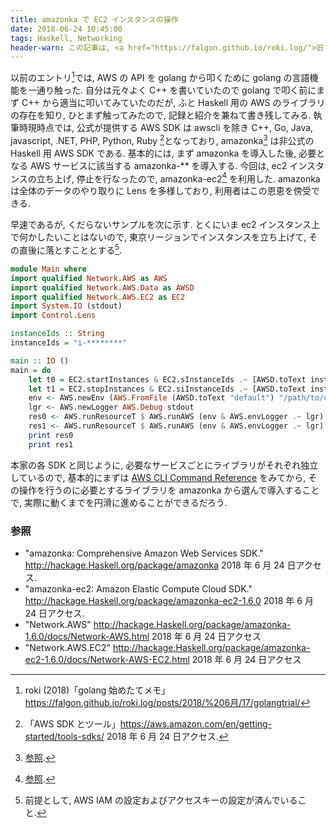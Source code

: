 ```yaml
---
title: amazonka で EC2 インスタンスの操作
date: 2018-06-24 10:45:00
tags: Haskell, Networking
header-warn: この記事は, <a href="https://falgon.github.io/roki.log/">旧ブログ</a>から移植された記事です. よって, その内容として, <a href="https://falgon.github.io/roki.log/">旧ブログ</a>に依存した文脈が含まれている可能性があります. 予めご了承下さい.
---
```


以前のエントリ[^1]では, AWS の API を golang から叩くために golang の言語機能を一通り触った.
自分は元々よく C++ を書いていたので golang で叩く前にまず C++ から適当に叩いてみていたのだが,
ふと Haskell 用の AWS のライブラリの存在を知り, ひとまず触ってみたので, 記録と紹介を兼ねて書き残してみる.
執筆時現時点では, 公式が提供する AWS SDK は awscli を除き
C++, Go, Java, javascript, .NET, PHP, Python, Ruby [^2]となっており, 
amazonka[^3] は非公式の Haskell 用 AWS SDK である.
基本的には, まず amazonka を導入した後, 必要となる AWS サービスに該当する amazonka-\*\* を導入する. 今回は, ec2 インスタンスの立ち上げ, 停止を行なったので, amazonka-ec2[^4] を利用した.
amazonka は全体のデータのやり取りに Lens を多様しており, 利用者はこの恩恵を傍受できる.

早速であるが, くだらないサンプルを次に示す.
とくにいま ec2 インスタンス上で何かしたいことはないので, 
東京リージョンでインスタンスを立ち上げて, その直後に落とすこととする[^5]. 

```Haskell
module Main where
import qualified Network.AWS as AWS
import qualified Network.AWS.Data as AWSD
import qualified Network.AWS.EC2 as EC2
import System.IO (stdout)
import Control.Lens

instanceIds :: String
instanceIds = "i-********"

main :: IO ()
main = do
    let t0 = EC2.startInstances & EC2.sInstanceIds .~ [AWSD.toText instanceIds]
    let t1 = EC2.stopInstances & EC2.siInstanceIds .~ [AWSD.toText instanceIds]
    env <- AWS.newEnv (AWS.FromFile (AWSD.toText "default") "/path/to/credentials")
    lgr <- AWS.newLogger AWS.Debug stdout
    res0 <- AWS.runResourceT $ AWS.runAWS (env & AWS.envLogger .~ lgr) $ AWS.within AWS.Tokyo $ AWS.send t0
    res1 <- AWS.runResourceT $ AWS.runAWS (env & AWS.envLogger .~ lgr) $ AWS.within AWS.Tokyo $ AWS.send t1
    print res0
    print res1
```

本家の各 SDK と同じように, 必要なサービスごとにライブラリがそれぞれ独立しているので,
基本的にまずは [AWS CLI Command Reference](https://docs.aws.amazon.com/ja_jp/cli/latest/index.html) をみてから, その操作を行うのに必要とするライブラリを amazonka から選んで導入することで, 実際に動くまでを円滑に進めることができるだろう.

### 参照
* <a id="ref1">"amazonka: Comprehensive Amazon Web Services SDK."</a> <http://hackage.Haskell.org/package/amazonka> 2018 年 6 月 24 日アクセス.
* <a id="ref2">"amazonka-ec2: Amazon Elastic Compute Cloud SDK."</a> <http://hackage.Haskell.org/package/amazonka-ec2-1.6.0> 2018 年 6 月 24 日アクセス.
* "Network.AWS" <http://hackage.Haskell.org/package/amazonka-1.6.0/docs/Network-AWS.html> 2018 年 6 月 24 日アクセス
* "Network.AWS.EC2" <http://hackage.Haskell.org/package/amazonka-ec2-1.6.0/docs/Network-AWS-EC2.html> 2018 年 6 月 24 日アクセス

[^1]: roki (2018)「golang 始めたてメモ」<https://falgon.github.io/roki.log/posts/2018/%206月/17/golangtrial/>
[^2]: 「AWS SDK とツール」<https://aws.amazon.com/en/getting-started/tools-sdks/> 2018 年 6 月 24 日アクセス.
[^3]: [参照](#ref1).
[^4]: [参照](#ref2).
[^5]: 前提として, AWS IAM の設定およびアクセスキーの設定が済んでいること.
